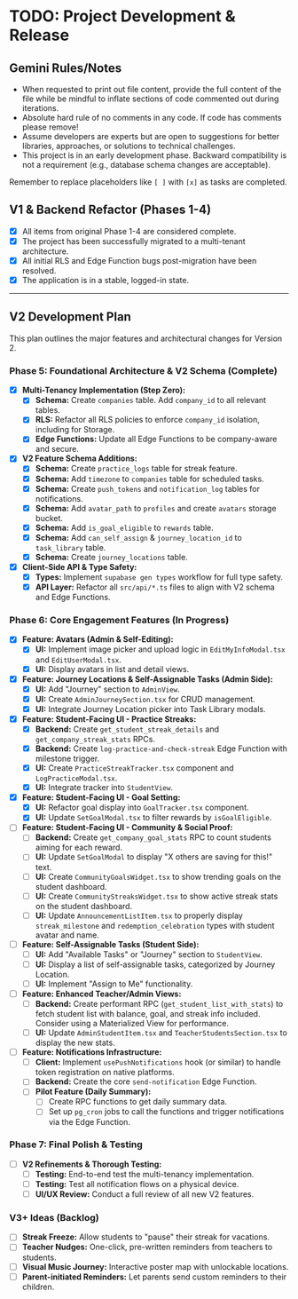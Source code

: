 # TODO: Project Development & Release

## Gemini Rules/Notes

- When requested to print out file content, provide the full content of the file while be mindful to inflate sections of code commented out during iterations.
- Absolute hard rule of no comments in any code. If code has comments please remove!
- Assume developers are experts but are open to suggestions for better libraries, approaches, or solutions to technical challenges.
- This project is in an early development phase. Backward compatibility is not a requirement (e.g., database schema changes are acceptable).

Remember to replace placeholders like `[ ]` with `[x]` as tasks are completed.

## V1 & Backend Refactor (Phases 1-4)

- [x] All items from original Phase 1-4 are considered complete.
- [x] The project has been successfully migrated to a multi-tenant architecture.
- [x] All initial RLS and Edge Function bugs post-migration have been resolved.
- [x] The application is in a stable, logged-in state.

---

## V2 Development Plan

This plan outlines the major features and architectural changes for Version 2.

### Phase 5: Foundational Architecture & V2 Schema (Complete)

- [x] **Multi-Tenancy Implementation (Step Zero):**
  - [x] **Schema:** Create `companies` table. Add `company_id` to all relevant tables.
  - [x] **RLS:** Refactor all RLS policies to enforce `company_id` isolation, including for Storage.
  - [x] **Edge Functions:** Update all Edge Functions to be company-aware and secure.
- [x] **V2 Feature Schema Additions:**
  - [x] **Schema:** Create `practice_logs` table for streak feature.
  - [x] **Schema:** Add `timezone` to `companies` table for scheduled tasks.
  - [x] **Schema:** Create `push_tokens` and `notification_log` tables for notifications.
  - [x] **Schema:** Add `avatar_path` to `profiles` and create `avatars` storage bucket.
  - [x] **Schema:** Add `is_goal_eligible` to `rewards` table.
  - [x] **Schema:** Add `can_self_assign` & `journey_location_id` to `task_library` table.
  - [x] **Schema:** Create `journey_locations` table.
- [x] **Client-Side API & Type Safety:**
  - [x] **Types:** Implement `supabase gen types` workflow for full type safety.
  - [x] **API Layer:** Refactor all `src/api/*.ts` files to align with V2 schema and Edge Functions.

### Phase 6: Core Engagement Features (In Progress)

- [x] **Feature: Avatars (Admin & Self-Editing):**
  - [x] **UI:** Implement image picker and upload logic in `EditMyInfoModal.tsx` and `EditUserModal.tsx`.
  - [x] **UI:** Display avatars in list and detail views.
- [x] **Feature: Journey Locations & Self-Assignable Tasks (Admin Side):**
  - [x] **UI:** Add "Journey" section to `AdminView`.
  - [x] **UI:** Create `AdminJourneySection.tsx` for CRUD management.
  - [x] **UI:** Integrate Journey Location picker into Task Library modals.
- [x] **Feature: Student-Facing UI - Practice Streaks:**
  - [x] **Backend:** Create `get_student_streak_details` and `get_company_streak_stats` RPCs.
  - [x] **Backend:** Create `log-practice-and-check-streak` Edge Function with milestone trigger.
  - [x] **UI:** Create `PracticeStreakTracker.tsx` component and `LogPracticeModal.tsx`.
  - [x] **UI:** Integrate tracker into `StudentView`.
- [x] **Feature: Student-Facing UI - Goal Setting:**
  - [x] **UI:** Refactor goal display into `GoalTracker.tsx` component.
  - [x] **UI:** Update `SetGoalModal.tsx` to filter rewards by `isGoalEligible`.
- [ ] **Feature: Student-Facing UI - Community & Social Proof:**
  - [ ] **Backend:** Create `get_company_goal_stats` RPC to count students aiming for each reward.
  - [ ] **UI:** Update `SetGoalModal` to display "X others are saving for this!" text.
  - [ ] **UI:** Create `CommunityGoalsWidget.tsx` to show trending goals on the student dashboard.
  - [ ] **UI:** Create `CommunityStreaksWidget.tsx` to show active streak stats on the student dashboard.
  - [ ] **UI:** Update `AnnouncementListItem.tsx` to properly display `streak_milestone` and `redemption_celebration` types with student avatar and name.
- [ ] **Feature: Self-Assignable Tasks (Student Side):**
  - [ ] **UI:** Add "Available Tasks" or "Journey" section to `StudentView`.
  - [ ] **UI:** Display a list of self-assignable tasks, categorized by Journey Location.
  - [ ] **UI:** Implement "Assign to Me" functionality.
- [ ] **Feature: Enhanced Teacher/Admin Views:**
  - [ ] **Backend:** Create performant RPC (`get_student_list_with_stats`) to fetch student list with balance, goal, and streak info included. Consider using a Materialized View for performance.
  - [ ] **UI:** Update `AdminStudentItem.tsx` and `TeacherStudentsSection.tsx` to display the new stats.
- [ ] **Feature: Notifications Infrastructure:**
  - [ ] **Client:** Implement `usePushNotifications` hook (or similar) to handle token registration on native platforms.
  - [ ] **Backend:** Create the core `send-notification` Edge Function.
  - [ ] **Pilot Feature (Daily Summary):**
    - [ ] Create RPC functions to get daily summary data.
    - [ ] Set up `pg_cron` jobs to call the functions and trigger notifications via the Edge Function.

### Phase 7: Final Polish & Testing

- [ ] **V2 Refinements & Thorough Testing:**
  - [ ] **Testing:** End-to-end test the multi-tenancy implementation.
  - [ ] **Testing:** Test all notification flows on a physical device.
  - [ ] **UI/UX Review:** Conduct a full review of all new V2 features.

### V3+ Ideas (Backlog)

- [ ] **Streak Freeze:** Allow students to "pause" their streak for vacations.
- [ ] **Teacher Nudges:** One-click, pre-written reminders from teachers to students.
- [ ] **Visual Music Journey:** Interactive poster map with unlockable locations.
- [ ] **Parent-initiated Reminders:** Let parents send custom reminders to their children.
